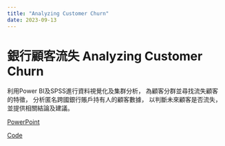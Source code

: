 ```yaml
---
title: "Analyzing Customer Churn"
date: 2023-09-13
---
```


# 銀行顧客流失 Analyzing Customer Churn  

利用Power BI及SPSS進行資料視覺化及集群分析，
為顧客分群並尋找流失顧客的特徵，
分析匿名跨國銀行賬戶持有人的顧客數據，
以判斷未來顧客是否流失，並提供相關結論及建議。 

[PowerPoint](https://drive.google.com/file/d/1DmdsvzFHya7Ds3t-qG6VLTIW1t5DbssQ/view?usp=drive_link)  


[Code](https://www.kaggle.com/code/twyixuanli/analyzing-customer-churn)
